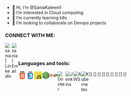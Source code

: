- 👋 Hi, I’m @SaniaKaleem1
- 👀 I’m interested in Cloud computing
- 🌱 I’m currently learning k8s
- 💞️ I’m looking to collaborate on Devops projects

<!---
SaniaKaleem1/SaniaKaleem1 is a ✨ special ✨ repository because its `README.md` (this file) appears on your GitHub profile.
You can click the Preview link to take a look at your changes.
--->

### CONNECT WITH ME:


[<img align="left" alt="sania | LinkedIn" width="22px" src="https://www.svgrepo.com/show/448234/linkedin.svg" />][linkedin]
[<img align="left" alt="sania | Email" width="22px" src="https://www.svgrepo.com/show/349378/gmail.svg" />][email]
<br />
<br />
### Languages and tools:
[<img align="left" alt="HTML5" width="26px" src="https://raw.githubusercontent.com/github/explore/80688e429a7d4ef2fca1e82350fe8e3517d3494d/topics/html/html.png" />]
[<img align="left" alt="CSS3" width="26px" src="https://raw.githubusercontent.com/github/explore/80688e429a7d4ef2fca1e82350fe8e3517d3494d/topics/css/css.png" />]
[<img align="left" alt="JavaScript" width="26px" src="https://raw.githubusercontent.com/github/explore/80688e429a7d4ef2fca1e82350fe8e3517d3494d/topics/javascript/javascript.png" />]
[<img align="left" alt="Node.js" width="26px" src="https://raw.githubusercontent.com/github/explore/80688e429a7d4ef2fca1e82350fe8e3517d3494d/topics/nodejs/nodejs.png" />]
[<img align="left" alt="Git" width="26px" src="https://raw.githubusercontent.com/github/explore/80688e429a7d4ef2fca1e82350fe8e3517d3494d/topics/git/git.png" />]
[<img align="left" alt="Docker" width="26px" src="https://www.svgrepo.com/show/349342/docker.svg" />]
[<img align="left" alt="Jenkins" width="26px" src="https://www.svgrepo.com/show/353929/jenkins.svg" />]
[<img align="left" alt="AWS" width="26px" src="https://www.svgrepo.com/show/448266/aws.svg" />]
[<img align="left" alt="Kubernetes" width="26px" src="https://www.svgrepo.com/show/448233/kubernetes.svg" />]
<br />
<br />

[linkedin]: https://www.linkedin.com/in/sania-kaleem-b43915214/
[email]: mailto:saniakaleem7064@gmail.com?
